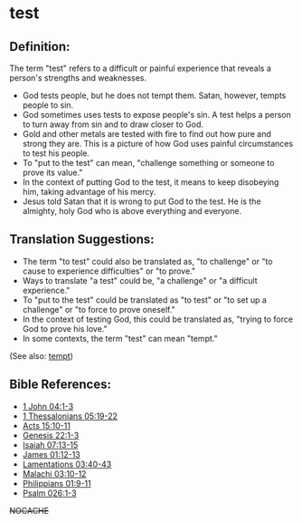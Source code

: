# test #

## Definition: ##

The term "test" refers to a difficult or painful experience that reveals a person's strengths and weaknesses. 

* God tests people, but he does not tempt them. Satan, however, tempts people to sin.
* God sometimes uses tests to expose people's sin. A test helps a person to turn away from sin and to draw closer to God.
* Gold and other metals are tested with fire to find out how pure and strong they are. This is a picture of how God uses painful circumstances to test his people.
* To "put to the test" can mean, "challenge something or someone to prove its value." 
* In the context of putting God to the test, it means to keep disobeying him, taking advantage of his mercy.
* Jesus told Satan that it is wrong to put God to the test. He is the almighty, holy God who is above everything and everyone.

## Translation Suggestions: ##

* The term "to test" could also be translated as, "to challenge" or "to cause to experience difficulties" or "to prove."
* Ways to translate "a test" could be, "a challenge" or "a difficult experience."
* To "put to the test" could be translated as "to test" or "to set up a challenge" or "to force to prove oneself."
* In the context of testing God, this could be translated as, "trying to force God to prove his love."
* In some contexts, the term "test" can mean "tempt."

(See also: [tempt](../kt/tempt.md))

## Bible References: ##

* [1 John 04:1-3](https://door43.org/en/bible/notes/1jn/04/01)
* [1 Thessalonians 05:19-22](https://door43.org/en/bible/notes/1th/05/19)
* [Acts 15:10-11](https://door43.org/en/bible/notes/act/15/10)
* [Genesis 22:1-3](https://door43.org/en/bible/notes/gen/22/01)
* [Isaiah 07:13-15](https://door43.org/en/bible/notes/isa/07/13)
* [James 01:12-13](https://door43.org/en/bible/notes/jas/01/12)
* [Lamentations 03:40-43](https://door43.org/en/bible/notes/lam/03/40)
* [Malachi 03:10-12](https://door43.org/en/bible/notes/mal/03/10)
* [Philippians 01:9-11](https://door43.org/en/bible/notes/php/01/09)
* [Psalm 026:1-3](https://door43.org/en/bible/notes/psa/026/001)

~~NOCACHE~~